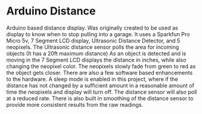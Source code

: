 # Arduino Distance
Arduino based distance display. Was originally created to be used as display to know when to stop pulling into a garage. It uses a Sparkfun Pro Micro 5v, 7 Segment LCD display, Ultrasonic Distance Detector, and 5 neopixels. The Ultrasonic distance sensor polls the area for incoming objects (It has a 20ft maximum distance) As an object is detected and is moving in the 7 Segment LCD displays the distance in inches, while also changing the neopixel color. The neopixels slowly fade from green to red as the object gets closer. There are also a few software based enhancements to the hardware. A sleep mode is enabled in this project, where if the distance has not changed by a sufficient amount in a reasonable amount of time the neopixels and display will turn off. The distance sensor will also poll at a reduced rate. There is also built in smoothing of the distance sensor to provide more consistent results from the raw readings. 
